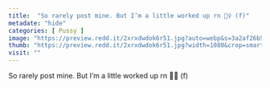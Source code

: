 ```yaml
---
title:  "So rarely post mine. But I’m a little worked up rn 🤷‍♀️ (f)"
metadate: "hide"
categories: [ Pussy ]
image: "https://preview.redd.it/2xrxdwdok6r51.jpg?auto=webp&s=3a2af26b598770932684c623659bd899ea4cb2d7"
thumb: "https://preview.redd.it/2xrxdwdok6r51.jpg?width=1080&crop=smart&auto=webp&s=499d735a3478fc2998c5817826103d373e0bbd4e"
visit: ""
---
```

So rarely post mine. But I’m a little worked up rn 🤷‍♀️ (f)
